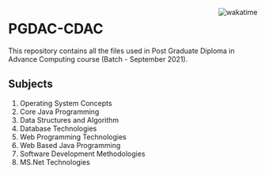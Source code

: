 <a href="https://wakatime.com/badge/github/Farazulhaque/PG-DAC"><img src="https://wakatime.com/badge/github/Farazulhaque/PG-DAC.svg" alt="wakatime" align="right"></a>

<!--
[![wakatime](https://wakatime.com/badge/user/fd3688b2-248b-4941-a1e6-b74fc01f5910/project/32f2656d-dfe4-4cac-8828-330553b46a5f.svg)](https://wakatime.com/badge/user/fd3688b2-248b-4941-a1e6-b74fc01f5910/project/32f2656d-dfe4-4cac-8828-330553b46a5f)
 -->

# PGDAC-CDAC

This repository contains all the files used in Post Graduate Diploma in Advance Computing course (Batch - September 2021).

## Subjects

1. Operating System Concepts
2. Core Java Programming
3. Data Structures and Algorithm
4. Database Technologies
5. Web Programming Technologies
6. Web Based Java Programming
7. Software Development Methodologies
8. MS.Net Technologies
